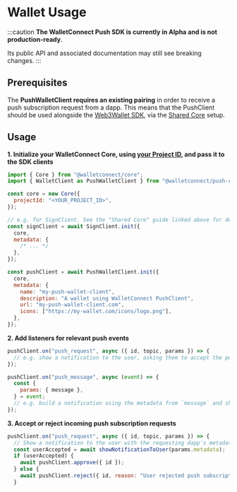 # Wallet Usage

:::caution
**The WalletConnect Push SDK is currently in Alpha and is not production-ready**.

Its public API and associated documentation may still see breaking changes.
:::

## Prerequisites

The **PushWalletClient requires an existing pairing** in order to receive a push subscription request from a dapp.
This means that the PushClient should be used alongside the [Web3Wallet SDK](../web3wallet/installation.md), via the [Shared Core](../guides/shared-core.md) setup.

## Usage

**1. Initialize your WalletConnect Core, using [your Project ID](../../cloud/relay.md), and pass it to the SDK clients**

```javascript
import { Core } from "@walletconnect/core";
import { WalletClient as PushWalletClient } from "@walletconnect/push-client";

const core = new Core({
  projectId: "<YOUR_PROJECT_ID>",
});

// e.g. for SignClient. See the "Shared Core" guide linked above for details.
const signClient = await SignClient.init({
  core,
  metadata: {
    /* ... */
  },
});

const pushClient = await PushWalletClient.init({
  core,
  metadata: {
    name: "my-push-wallet-client",
    description: "A wallet using WalletConnect PushClient",
    url: "my-push-wallet-client.com",
    icons: ["https://my-wallet.com/icons/logo.png"],
  },
});
```

**2. Add listeners for relevant push events**

```javascript
pushClient.on("push_request", async ({ id, topic, params }) => {
  // e.g. show a notification to the user, asking them to accept the push subscription request.
});

pushClient.on("push_message", async (event) => {
  const {
    params: { message },
  } = event;
  // e.g. build a notification using the metadata from `message` and show to the user.
});
```

**3. Accept or reject incoming push subscription requests**

```javascript
pushClient.on("push_request", async ({ id, topic, params }) => {
  // Show a notification to the user with the requesting dapp's metadata, asking them to accept the push subscription request.
  const userAccepted = await showNotificationToUser(params.metadata);
  if (userAccepted) {
    await pushClient.approve({ id });
  } else {
    await pushClient.reject({ id, reason: "User rejected push subscription request" });
  }
```
